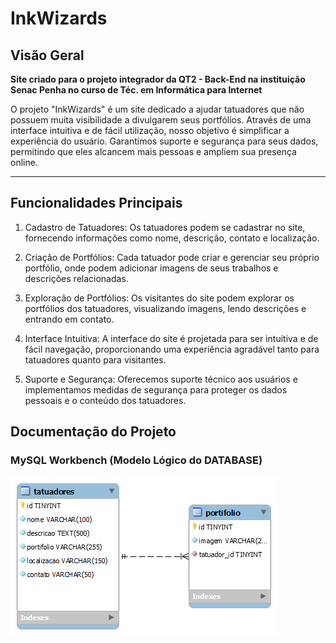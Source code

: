 # InkWizards

## Visão Geral

**Site criado para o projeto integrador da QT2 - Back-End na instituição Senac Penha no curso de Téc. em Informática para Internet**

O projeto "InkWizards" é um site dedicado a ajudar tatuadores que não possuem muita visibilidade a divulgarem seus portfólios. Através de uma interface intuitiva e de fácil utilização, nosso objetivo é simplificar a experiência do usuário. Garantimos suporte e segurança para seus dados, permitindo que eles alcancem mais pessoas e ampliem sua presença online.

---

## Funcionalidades Principais

1. Cadastro de Tatuadores:
Os tatuadores podem se cadastrar no site, fornecendo informações como nome, descrição, contato e localização.

2. Criação de Portfólios:
Cada tatuador pode criar e gerenciar seu próprio portfólio, onde podem adicionar imagens de seus trabalhos e descrições relacionadas.

3. Exploração de Portfólios:
Os visitantes do site podem explorar os portfólios dos tatuadores, visualizando imagens, lendo descrições e entrando em contato.

4. Interface Intuitiva:
A interface do site é projetada para ser intuitiva e de fácil navegação, proporcionando uma experiência agradável tanto para tatuadores quanto para visitantes.

5. Suporte e Segurança: 
Oferecemos suporte técnico aos usuários e implementamos medidas de segurança para proteger os dados pessoais e o conteúdo dos tatuadores.

## Documentação do Projeto

### MySQL Workbench (Modelo Lógico do DATABASE)

![Modelo-logico-InkWizards](./database/Workbench/tatuadores.png)

